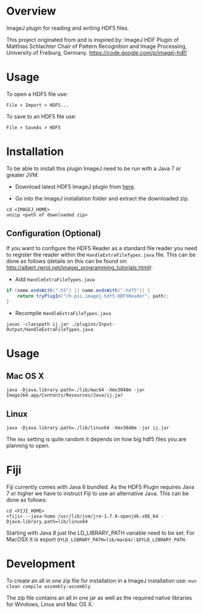 # Overview

ImageJ plugin for reading and writing HDF5 files.

This project originated from and is inspired by: ImageJ HDF Plugin of Matthias Schlachter Chair of Pattern Recognition and Image Processing, University of Freiburg, Germany.
https://code.google.com/p/imagej-hdf/

# Usage

To open a HDF5 file use:

```
File > Import > HDF5...
```

To save to an HDF5 file use:

```
File > SaveAs > HDF5
```

# Installation
To be able to install this plugin ImageJ need to be run with a Java 7 or greater JVM.

* Download latest HDF5 ImageJ plugin from [here](http://slsyoke4.psi.ch:8081/artifactory/releases/HDF5_Viewer-0.3.0.zip).

* Go into the ImageJ installation folder and extract the downloaded zip.

```
cd <IMAGEJ_HOME>
unzip <path of downloaded zip>
```

## Configuration (Optional)

If you want to configure the HDF5 Reader as a standard file reader you need to register the reader within the `HandleExtraFileTypes.java` file.
This can be done as follows (details on this can be found on: http://albert.rierol.net/imagej_programming_tutorials.html): 

* Add `HandleExtraFileTypes.java` 

```java
if (name.endsWith(".h5") || name.endsWith(".hdf5")) {
    return tryPlugIn("ch.psi.imagej.hdf5.HDF5Reader", path);
}
```

* Recompile  `HandleExtraFileTypes.java`
```
javac -classpath ij.jar ./plugins/Input-Output/HandleExtraFileTypes.java
```

# Usage

## Mac OS X

```
java -Djava.library.path=./lib/mac64 -Xmx3048m -jar ImageJ64.app/Contents/Resources/Java/ij.jar
```

## Linux

```
java -Djava.library.path=./lib/linux64 -Xmx3048m -jar ij.jar
```

The `Xmx` setting is quite random it depends on how big hdf5 files you are planning to open.


# Fiji
Fiji currently comes with Java 6 bundled. As the HDF5 Plugin requires Java 7 or higher we have to instruct Fiji to use an alternative Java.
This can be done as follows: 

```
cd <FIJI_HOME>
<fiji> --java-home /usr/lib/jvm/jre-1.7.0-openjdk.x86_64 -Djava.library.path=lib/linux64
```

Starting with Java 8 just the LD_LIBRARY_PATH variable need to be set. For MacOSX it is export `DYLD_LIBRARY_PATH=lib/mac64/:$DYLD_LIBRARY_PATH`.

# Development
To create an all in one zip file for installation in a ImageJ installation use: 
`mvn clean compile assembly:assembly`

The zip file contains an all in one jar as well as the required native libraries for Windows, Linux and Mac OS X.
